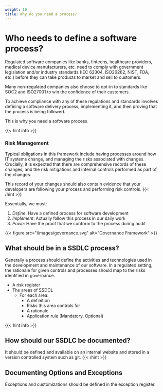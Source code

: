 ```yaml
---
weight: 10
title: Why do you need a process?
---
```

# Who needs to define a software process?

Regulated software companies like banks, fintechs, healthcare providers, 
medical device manufacturers, etc. need to comply with government legislation 
and/or industry standards (IEC 62304, ISO26262, NIST, FDA, etc.) before they 
can take products to market and sell to customers. 

Many non-regulated companies also choose to opt-in to standards 
like SOC2 and ISO27001 to win the confidence of their customers.  

To achieve compliance with any of these regulations and standards 
involves defining a software delivery process, implementing it, 
and then proving that the process is being followed. 

This is why you need a software process. 

{{< hint info >}}
### Risk Management
Typical obligations in this framework include having processes around how IT
systems change, and managing the risks associated with changes.  Crucially, it
is expected that there are comprehensive records of these changes, and the risk
mitigations and internal controls performed as part of the changes.

This record of your changes should also contain evidence that your developers
are following your process and performing risk controls.
{{< /hint >}}

Essentially, we must:

1. *Define*: Have a defined process for software development
2. *Implement*: Actually follow this process in our daily work
3. *Prove*: Have the proof that we conform to the process during audit

{{< figure src="/images/governance.svg" alt="Governance Framework" >}}

## What should be in a SSDLC process?

Generally a process should define the activities and technologies used in the
development and maintenance of our software. In a regulated setting, the
rationale for given controls and processes should map to the risks identified
in governance.

- A risk register
- The areas of SSDCL
    - For each area:
      - A definition
      - Risks this area controls for
      - A rationale
      - Application rule (Mandatory, Optional)

{{< hint info >}}
## How should our SSDLC be documented?
It should be defined and available on an internal website and stored in a version controlled system such as git.
{{< /hint >}}

## Documenting Options and Exceptions

Exceptions and customizations should be defined in the exception register.



